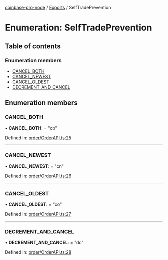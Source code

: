 [coinbase-pro-node](../README.md) / [Exports](../modules.md) / SelfTradePrevention

# Enumeration: SelfTradePrevention

## Table of contents

### Enumeration members

- [CANCEL_BOTH](selftradeprevention.md#cancel_both)
- [CANCEL_NEWEST](selftradeprevention.md#cancel_newest)
- [CANCEL_OLDEST](selftradeprevention.md#cancel_oldest)
- [DECREMENT_AND_CANCEL](selftradeprevention.md#decrement_and_cancel)

## Enumeration members

### CANCEL_BOTH

• **CANCEL_BOTH**: = "cb"

Defined in: [order/OrderAPI.ts:25](https://github.com/bennycode/coinbase-pro-node/blob/a2d34d0/src/order/OrderAPI.ts#L25)

---

### CANCEL_NEWEST

• **CANCEL_NEWEST**: = "cn"

Defined in: [order/OrderAPI.ts:26](https://github.com/bennycode/coinbase-pro-node/blob/a2d34d0/src/order/OrderAPI.ts#L26)

---

### CANCEL_OLDEST

• **CANCEL_OLDEST**: = "co"

Defined in: [order/OrderAPI.ts:27](https://github.com/bennycode/coinbase-pro-node/blob/a2d34d0/src/order/OrderAPI.ts#L27)

---

### DECREMENT_AND_CANCEL

• **DECREMENT_AND_CANCEL**: = "dc"

Defined in: [order/OrderAPI.ts:28](https://github.com/bennycode/coinbase-pro-node/blob/a2d34d0/src/order/OrderAPI.ts#L28)
